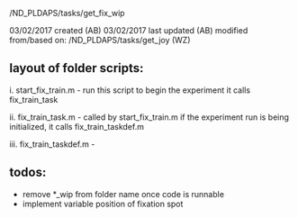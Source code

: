 /ND_PLDAPS/tasks/get_fix_wip 

03/02/2017 created (AB)
03/02/2017 last updated (AB)
modified from/based on: /ND_PLDAPS/tasks/get_joy (WZ)

layout of folder scripts:
------

i. start_fix_train.m - run this script to begin the experiment
	it calls fix_train_task

ii. fix_train_task.m - called by start_fix_train.m
	if the experiment run is being initialized, 
	it calls fix_train_taskdef.m

iii. fix_train_taskdef.m - 


todos:
------
- remove *_wip from folder name once code is runnable
- implement variable position of fixation spot